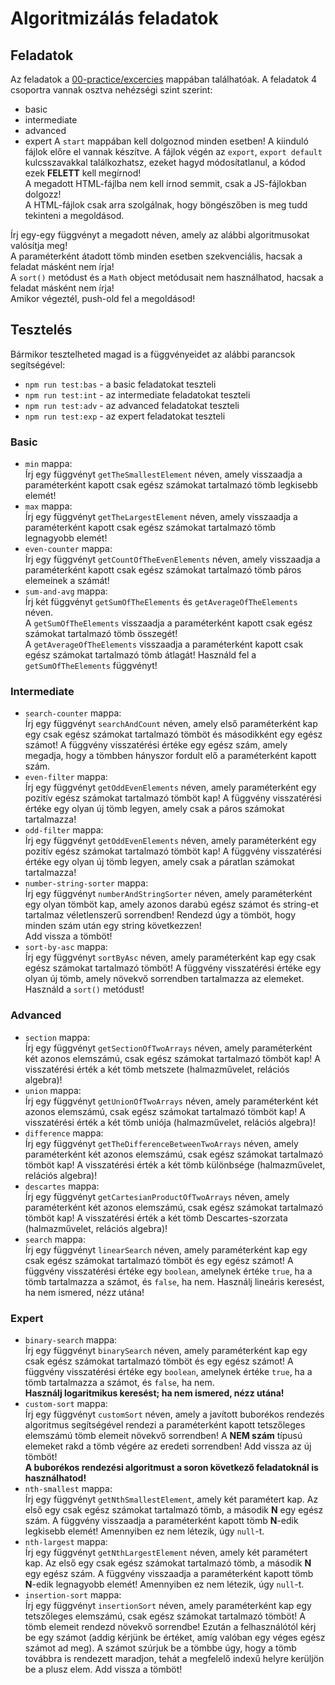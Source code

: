 # Algoritmizálás feladatok

## Feladatok

Az feladatok a [00-practice/excercies](./00-practice/excercies) mappában találhatóak.
A feladatok 4 csoportra vannak osztva nehézségi szint szerint:

- basic
- intermediate
- advanced
- expert
  A `start` mappában kell dolgoznod minden esetben! A kiinduló fájlok előre el vannak készítve. A fájlok végén az `export`, `export default` kulcsszavakkal találkozhatsz, ezeket hagyd módosítatlanul, a kódod ezek **FELETT** kell megírnod!  
  A megadott HTML-fájlba nem kell írnod semmit, csak a JS-fájlokban dolgozz!  
  A HTML-fájlok csak arra szolgálnak, hogy böngészőben is meg tudd tekinteni a megoldásod.

Írj egy-egy függvényt a megadott néven, amely az alábbi algoritmusokat valósítja meg!  
A paraméterként átadott tömb minden esetben szekvenciális, hacsak a feladat másként nem írja!  
A `sort()` metódust és a `Math` object metódusait nem használhatod, hacsak a feladat másként nem írja!  
Amikor végeztél, push-old fel a megoldásod!

## Tesztelés

Bármikor tesztelheted magad is a függvényeidet az alábbi parancsok segítségével:

- `npm run test:bas` - a basic feladatokat teszteli
- `npm run test:int` - az intermediate feladatokat teszteli
- `npm run test:adv` - az advanced feladatokat teszteli
- `npm run test:exp` - az expert feladatokat teszteli

### Basic

- `min` mappa:  
  Írj egy függvényt `getTheSmallestElement` néven, amely visszaadja a paraméterként kapott csak egész számokat tartalmazó tömb legkisebb elemét!
- `max` mappa:  
  Írj egy függvényt `getTheLargestElement` néven, amely visszaadja a paraméterként kapott csak egész számokat tartalmazó tömb legnagyobb elemét!
- `even-counter` mappa:  
  Írj egy függvényt `getCountOfTheEvenElements` néven, amely visszaadja a paraméterként kapott csak egész számokat tartalmazó tömb páros elemeinek a számát!
- `sum-and-avg` mappa:  
  Írj két függvényt `getSumOfTheElements` és `getAverageOfTheElements` néven.  
  A `getSumOfTheElements` visszaadja a paraméterként kapott csak egész számokat tartalmazó tömb összegét!  
  A `getAverageOfTheElements` visszaadja a paraméterként kapott csak egész számokat tartalmazó tömb átlagát! Használd fel a `getSumOfTheElements` függvényt!

### Intermediate

- `search-counter` mappa:  
  Írj egy függvényt `searchAndCount` néven, amely első paraméterként kap egy csak egész számokat tartalmazó tömböt és másodikként egy egész számot! A függvény visszatérési értéke egy egész szám, amely megadja, hogy a tömbben hányszor fordult elő a paraméterként kapott szám.
- `even-filter` mappa:  
  Írj egy függvényt `getOddEvenElements` néven, amely paraméterként egy pozitív egész számokat tartalmazó tömböt kap!
  A függvény visszatérési értéke egy olyan új tömb legyen, amely csak a páros számokat tartalmazza!
- `odd-filter` mappa:  
  Írj egy függvényt `getOddEvenElements` néven, amely paraméterként egy pozitív egész számokat tartalmazó tömböt kap!
  A függvény visszatérési értéke egy olyan új tömb legyen, amely csak a páratlan számokat tartalmazza!
- `number-string-sorter` mappa:  
  Írj egy függvényt `numberAndStringSorter` néven, amely paraméterként egy olyan tömböt kap, amely azonos darabú egész számot és string-et tartalmaz véletlenszerű sorrendben!
  Rendezd úgy a tömböt, hogy minden szám után egy string következzen!  
  Add vissza a tömböt!
- `sort-by-asc` mappa:  
  Írj egy függvényt `sortByAsc` néven, amely paraméterként kap egy csak egész számokat tartalmazó tömböt!
  A függvény visszatérési értéke egy olyan új tömb, amely növekvő sorrendben tartalmazza az elemeket.  
  Használd a `sort()` metódust!

### Advanced

- `section` mappa:  
  Írj egy függvényt `getSectionOfTwoArrays` néven, amely paraméterként két azonos elemszámú, csak egész számokat tartalmazó tömböt kap!
  A visszatérési érték a két tömb metszete (halmazművelet, relációs algebra)!
- `union` mappa:  
  Írj egy függvényt `getUnionOfTwoArrays` néven, amely paraméterként két azonos elemszámú, csak egész számokat tartalmazó tömböt kap!
  A visszatérési érték a két tömb uniója (halmazművelet, relációs algebra)!
- `difference` mappa:  
  Írj egy függvényt `getTheDifferenceBetweenTwoArrays` néven, amely paraméterként két azonos elemszámú, csak egész számokat tartalmazó tömböt kap!
  A visszatérési érték a két tömb különbsége (halmazművelet, relációs algebra)!
- `descartes` mappa:  
  Írj egy függvényt `getCartesianProductOfTwoArrays` néven, amely paraméterként két azonos elemszámú, csak egész számokat tartalmazó tömböt kap!
  A visszatérési érték a két tömb Descartes-szorzata (halmazművelet, relációs algebra)!
- `search` mappa:  
  Írj egy függvényt `linearSearch` néven, amely paraméterként kap egy csak egész számokat tartalmazó tömböt és egy egész számot!
  A függvény visszatérési értéke egy `boolean`, amelynek értéke `true`, ha a tömb tartalmazza a számot, és `false`, ha nem.
  Használj lineáris keresést, ha nem ismered, nézz utána!

### Expert

- `binary-search` mappa:  
  Írj egy függvényt `binarySearch` néven, amely paraméterként kap egy csak egész számokat tartalmazó tömböt és egy egész számot! A függvény visszatérési értéke egy `boolean`, amelynek értéke `true`, ha a tömb tartalmazza a számot, és `false`, ha nem.  
  **Használj logaritmikus keresést; ha nem ismered, nézz utána!**
- `custom-sort` mappa:  
  Írj egy függvényt `customSort` néven, amely a javított buborékos rendezés algoritmus segítségével rendezi a paraméterként kapott tetszőleges elemszámú tömb elemeit növekvő sorrendben! A **NEM szám** típusú elemeket rakd a tömb végére az eredeti sorrendben! Add vissza az új tömböt!  
  **A buborékos rendezési algoritmust a soron következő feladatoknál is használhatod!**
- `nth-smallest` mappa:  
  Írj egy függvényt `getNthSmallestElement`, amely két paramétert kap. Az első egy csak egész számokat tartalmazó tömb, a második **N** egy egész szám. A függvény visszaadja a paraméterként kapott tömb **N**-edik legkisebb elemét! Amennyiben ez nem létezik, úgy `null`-t.
- `nth-largest` mappa:  
  Írj egy függvényt `getNthLargestElement` néven, amely két paramétert kap. Az első egy csak egész számokat tartalmazó tömb, a második **N** egy egész szám. A függvény visszaadja a paraméterként kapott tömb **N**-edik legnagyobb elemét! Amennyiben ez nem létezik, úgy `null`-t.
- `insertion-sort` mappa:  
  Írj egy függvényt `insertionSort` néven, amely paraméterként kap egy tetszőleges elemszámú, csak egész számokat tartalmazó tömböt! A tömb elemeit rendezd növekvő sorrendbe! Ezután a felhasználótól kérj be egy számot (addig kérjünk be értéket, amíg valóban egy véges egész számot ad meg). A számot szúrjuk be a tömbbe úgy, hogy a tömb továbbra is rendezett maradjon, tehát a megfelelő indexű helyre kerüljön be a plusz elem.
  Add vissza a tömböt!
